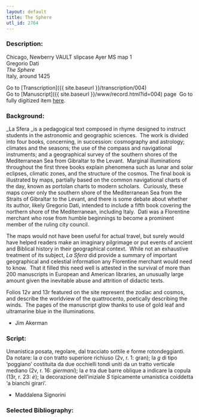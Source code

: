 ```yaml
---
layout: default
title: The Sphere
utl_id: 2764
---
```


###  Description:

Chicago, Newberry VAULT slipcase Ayer MS map 1<br>
Gregorio Dati<br>
_The Sphere_<br>
Italy, around 1425

Go to [Transcription]({{ site.baseurl }}/transcription/004)<br>
Go to [Manuscript]({{ site.baseurl }}/www/record.html?id=004) page 
Go to fully digitized item [here](https://collections.newberry.org/asset-management/2KXJ8ZS4YRL9C).

###  Background:

_La Sfera _is a pedagogical text composed in rhyme designed to instruct students in the astronomic and geographic sciences.  The work is divided into four books, concerning, in succession: cosmography and astrology; climates and the seasons; the use of the compass and navigational instruments; and a geographical survey of the southern shores of the Mediterranean Sea from Gibraltar to the Levant.  Marginal illuminations throughout the first three books explain phenomena such as lunar and solar eclipses, climatic zones, and the structure of the cosmos. The final book is illustrated by maps, partially based on the common navigational charts of the day, known as portolan charts to modern scholars.  Curiously, these maps cover only the southern shore of the Mediterranean Sea from the Straits of Gibraltar to the Levant, and there is some debate about whether its author, likely Gregorio Dati, intended to include a fifth book covering the northern shore of the Mediterranean, including Italy.  Dati was a Florentine merchant who rose from humble beginnings to become a prominent member of the ruling city council.

The maps would not have been useful for actual travel, but surely would have helped readers make an imaginary pilgrimage or put events of ancient and Biblical history in their geographical context.  While not an exhaustive treatment of its subject, _La Sfera_ did provide a summary of important geographical and celestial information any Florentine merchant would need to know.  That it filled this need well is attested in the survival of more than 200 manuscripts in European and American libraries, an unusually large amount given the inevitable abuse and attrition of didactic texts.

Folios 12v and 13r featured on the site represent the zodiac and cosmos, and describe the worldview of the quattrocento, poetically describing the winds.  The pages of the manuscript glow thanks to use of gold leaf and ultramarine blue in the illuminations.
-  Jim Akerman

###  Script:

Umanistica posata, regolare, dal tracciato sottile e forme rotondeggianti.<br>
Da notare: la _a_ con tratto superiore richiuso (2v, r. 1: gran); la _g_ di tipo ‘poggiano’ costituita da due occhielli tondi uniti da un tratto verticale mediano (2v, r. 16: _giermani_); la _e_ tra due barre oblique a indicare la copula (13r, r. 23: _è_); la decorazione dell’iniziale _S_ tipicamente umanistica coiddetta ‘a bianchi girari’.<br>
- Maddalena Signorini

###  Selected Bibliography:



